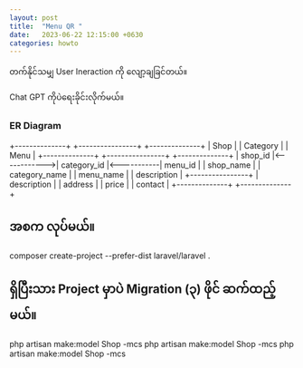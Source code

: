 ```yaml
---
layout: post
title:  "Menu QR "
date:   2023-06-22 12:15:00 +0630
categories: howto
---
```



တက်နိုင်သမျှ User Ineraction ကို လျော့ချခြင်တယ်။


Chat GPT ကိုပဲ​ရေးခိုင်းလိုက်မယ်။

### ER Diagram
+--------------+              +----------------+             +--------------+
|     Shop     |              |    Category    |             |     Menu     |
+--------------+              +----------------+             +--------------+
|   shop_id    |<------------>|   category_id  |<-----------|   menu_id    |
|   shop_name  |              | category_name  |             |  menu_name   |
|  description |              +----------------+             |  description |
|    address   |                                             |    price     |
|    contact   |                                             +--------------+
+--------------+


## အစက လုပ်မယ်။

composer create-project --prefer-dist laravel/laravel .

## ရှိပြီးသား Project မှာပဲ Migration (၃)​ ဖိုင် ဆက်ထည့်မယ်။

php artisan make:model Shop -mcs
php artisan make:model Shop -mcs
php artisan make:model Shop -mcs

